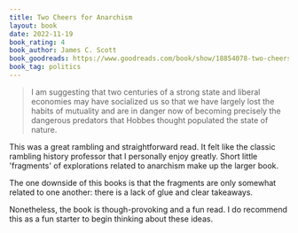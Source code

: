 ```yaml
---
title: Two Cheers for Anarchism
layout: book
date: 2022-11-19
book_rating: 4
book_author: James C. Scott
book_goodreads: https://www.goodreads.com/book/show/18854078-two-cheers-for-anarchism
book_tag: politics
---
```


> I am suggesting that two centuries of a strong state and liberal economies may have socialized us so that we have largely lost the habits of mutuality and are in danger now of becoming precisely the dangerous predators that Hobbes thought populated the state of nature.

This was a great rambling and straightforward read. It felt like the classic rambling history professor that I personally enjoy greatly. Short little 'fragments' of explorations related to anarchism make up the larger book. 

The one downside of this books is that the fragments are only somewhat related to one another: there is a lack of glue and clear takeaways.

Nonetheless, the book is though-provoking and a fun read. I do recommend this as a fun starter to begin thinking about these ideas.